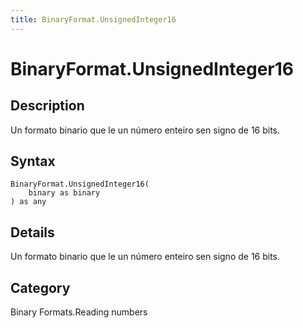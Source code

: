 ```yaml
---
title: BinaryFormat.UnsignedInteger16
---
```


# BinaryFormat.UnsignedInteger16


## Description

Un formato binario que le un número enteiro sen signo de 16 bits.


## Syntax

```powerquery
BinaryFormat.UnsignedInteger16(
    binary as binary
) as any
```


## Details

Un formato binario que le un número enteiro sen signo de 16 bits.



## Category
Binary Formats.Reading numbers
